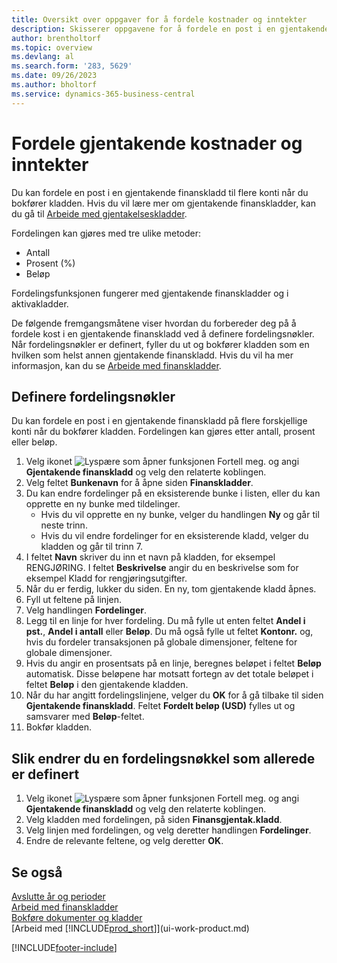 ```yaml
---
title: Oversikt over oppgaver for å fordele kostnader og inntekter
description: Skisserer oppgavene for å fordele en post i en gjentakende finanskladd på flere forskjellige konti når du bokfører kladden.
author: brentholtorf
ms.topic: overview
ms.devlang: al
ms.search.form: '283, 5629'
ms.date: 09/26/2023
ms.author: bholtorf
ms.service: dynamics-365-business-central
---
```

# <a name="allocate-recurring-costs-and-income"></a>Fordele gjentakende kostnader og inntekter

Du kan fordele en post i en gjentakende finanskladd til flere konti når du bokfører kladden. Hvis du vil lære mer om gjentakende finanskladder, kan du gå til [Arbeide med gjentakelseskladder](ui-work-general-journals.md#work-with-recurring-journals). 

Fordelingen kan gjøres med tre ulike metoder:

* Antall
* Prosent (%)
* Beløp

Fordelingsfunksjonen fungerer med gjentakende finanskladder og i aktivakladder.
<!--You can also distribute the cost or revenue of a line to an intercompany partner when you post a sales or purchase document. When you post the document, a line will be posted in your general journal, and a corresponding line will be created in the intercompany outbox.-->

De følgende fremgangsmåtene viser hvordan du forbereder deg på å fordele kost i en gjentakende finanskladd ved å definere fordelingsnøkler. Når fordelingsnøkler er definert, fyller du ut og bokfører kladden som en hvilken som helst annen gjentakende finanskladd. Hvis du vil ha mer informasjon, kan du se [Arbeide med finanskladder](ui-work-general-journals.md).

## <a name="to-set-up-allocation-keys"></a>Definere fordelingsnøkler

Du kan fordele en post i en gjentakende finanskladd på flere forskjellige konti når du bokfører kladden. Fordelingen kan gjøres etter antall, prosent eller beløp.  

1. Velg ikonet ![Lyspære som åpner funksjonen Fortell meg.](media/ui-search/search_small.png "Fortell hva du vil gjøre") og angi **Gjentakende finanskladd** og velg den relaterte koblingen.
2. Velg feltet **Bunkenavn** for å åpne siden **Finanskladder**.
3. Du kan endre fordelinger på en eksisterende bunke i listen, eller du kan opprette en ny bunke med tildelinger.
   * Hvis du vil opprette en ny bunke, velger du handlingen **Ny** og går til neste trinn.
   * Hvis du vil endre fordelinger for en eksisterende kladd, velger du kladden og går til trinn 7.    
4. I feltet **Navn** skriver du inn et navn på kladden, for eksempel RENGJØRING. I feltet **Beskrivelse** angir du en beskrivelse som for eksempel Kladd for rengjøringsutgifter.
5. Når du er ferdig, lukker du siden. En ny, tom gjentakende kladd åpnes.
6. Fyll ut feltene på linjen.
7. Velg handlingen **Fordelinger**.
8. Legg til en linje for hver fordeling. Du må fylle ut enten feltet **Andel i pst.**, **Andel i antall** eller **Beløp**. Du må også fylle ut feltet **Kontonr.** og, hvis du fordeler transaksjonen på globale dimensjoner, feltene for globale dimensjoner.
9. Hvis du angir en prosentsats på en linje, beregnes beløpet i feltet **Beløp** automatisk. Disse beløpene har motsatt fortegn av det totale beløpet i feltet **Beløp** i den gjentakende kladden.
10. Når du har angitt fordelingslinjene, velger du **OK** for å gå tilbake til siden **Gjentakende finanskladd**. Feltet **Fordelt beløp (USD)** fylles ut og samsvarer med **Beløp**-feltet.
11. Bokfør kladden.

## <a name="to-change-an-allocation-key-that-has-already-been-set-up"></a>Slik endrer du en fordelingsnøkkel som allerede er definert
1. Velg ikonet ![Lyspære som åpner funksjonen Fortell meg.](media/ui-search/search_small.png "Fortell hva du vil gjøre") og angi **Gjentakende finanskladd** og velg den relaterte koblingen.
2. Velg kladden med fordelingen, på siden **Finansgjentak.kladd**.
3. Velg linjen med fordelingen, og velg deretter handlingen **Fordelinger**.
4. Endre de relevante feltene, og velg deretter **OK**.

## <a name="see-also"></a>Se også
[Avslutte år og perioder](year-close-years-periods.md)  
[Arbeid med finanskladder](ui-work-general-journals.md)    
[Bokføre dokumenter og kladder](ui-post-documents-journals.md)    
[Arbeid med [!INCLUDE[prod_short](includes/prod_short.md)]](ui-work-product.md)


[!INCLUDE[footer-include](includes/footer-banner.md)]
